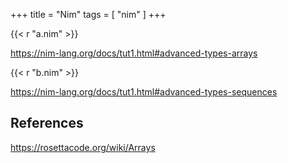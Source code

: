 +++
title = "Nim"
tags = [ "nim" ]
+++

{{< r "a.nim" >}}

<https://nim-lang.org/docs/tut1.html#advanced-types-arrays>

{{< r "b.nim" >}}

<https://nim-lang.org/docs/tut1.html#advanced-types-sequences>

## References

<https://rosettacode.org/wiki/Arrays>
